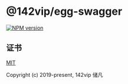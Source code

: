 # @142vip/egg-swagger

[![NPM version](https://img.shields.io/npm/v/@142vip/egg-swagger?color=a1b858&label=version)](https://www.npmjs.com/package/@142vip/egg-swagger)

## 证书

[MIT](https://opensource.org/license/MIT)

Copyright (c) 2019-present, 142vip 储凡
